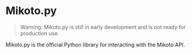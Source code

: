 # Mikoto.py

> Warning: Mikoto.py is still in early development and is not ready for production use.

Mikoto.py is the official Python library for interacting with the Mikoto API.
